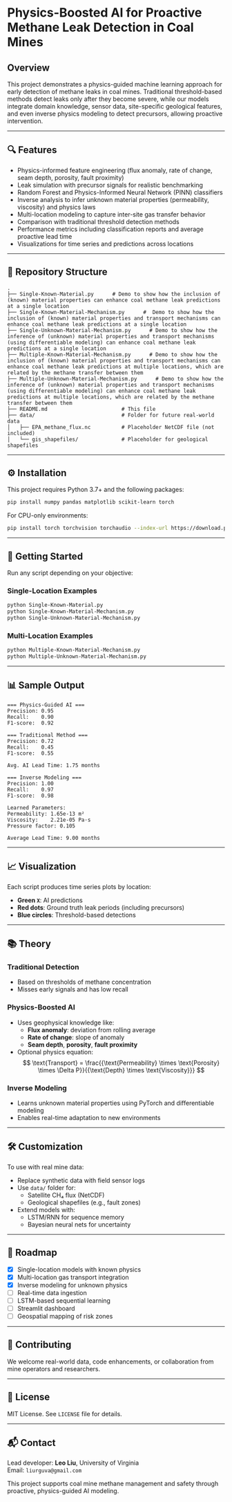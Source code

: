 # Physics-Boosted AI for Proactive Methane Leak Detection in Coal Mines

## Overview
This project demonstrates a physics-guided machine learning approach for early detection of methane leaks in coal mines. Traditional threshold-based methods detect leaks only after they become severe, while our models integrate domain knowledge, sensor data, site-specific geological features, and even inverse physics modeling to detect precursors, allowing proactive intervention.

---

## 🔍 Features
- Physics-informed feature engineering (flux anomaly, rate of change, seam depth, porosity, fault proximity)
- Leak simulation with precursor signals for realistic benchmarking
- Random Forest and Physics-Informed Neural Network (PINN) classifiers
- Inverse analysis to infer unknown material properties (permeability, viscosity) and physics laws
- Multi-location modeling to capture inter-site gas transfer behavior
- Comparison with traditional threshold detection methods
- Performance metrics including classification reports and average proactive lead time
- Visualizations for time series and predictions across locations

---

## 📁 Repository Structure
```
.
├── Single-Known-Material.py      # Demo to show how the inclusion of (known) material properties can enhance coal methane leak predictions at a single location
├── Single-Known-Material-Mechanism.py      #  Demo to show how the inclusion of (known) material properties and transport mechanisms can enhance coal methane leak predictions at a single location
├── Single-Unknown-Material-Mechanism.py      # Demo to show how the inference of (unknown) material properties and transport mechanisms (using differentiable modeling) can enhance coal methane leak predictions at a single location
├── Multiple-Known-Material-Mechanism.py      # Demo to show how the inclusion of (known) material properties and transport mechanisms can enhance coal methane leak predictions at multiple locations, which are related by the methane transfer between them
├── Multiple-Unknown-Material-Mechanism.py      # Demo to show how the inference of (unknown) material properties and transport mechanisms (using differentiable modeling) can enhance coal methane leak predictions at multiple locations, which are related by the methane transfer between them
├── README.md                        # This file
├── data/                            # Folder for future real-world data
│   ├── EPA_methane_flux.nc          # Placeholder NetCDF file (not included)
│   └── gis_shapefiles/              # Placeholder for geological shapefiles
```

---

## ⚙️ Installation
This project requires Python 3.7+ and the following packages:
```bash
pip install numpy pandas matplotlib scikit-learn torch
```

For CPU-only environments:
```bash
pip install torch torchvision torchaudio --index-url https://download.pytorch.org/whl/cpu
```

---

## 🚀 Getting Started

Run any script depending on your objective:

### Single-Location Examples
```bash
python Single-Known-Material.py
python Single-Known-Material-Mechanism.py
python Single-Unknown-Material-Mechanism.py
```

### Multi-Location Examples
```bash
python Multiple-Known-Material-Mechanism.py
python Multiple-Unknown-Material-Mechanism.py
```

---

## 📊 Sample Output
```
=== Physics-Guided AI ===
Precision: 0.95
Recall:    0.90
F1-score:  0.92

=== Traditional Method ===
Precision: 0.72
Recall:    0.45
F1-score:  0.55

Avg. AI Lead Time: 1.75 months
```

```
=== Inverse Modeling ===
Precision: 1.00
Recall:    0.97
F1-score:  0.98

Learned Parameters:
Permeability: 1.65e-13 m²
Viscosity:    2.21e-05 Pa·s
Pressure factor: 0.105

Average Lead Time: 9.00 months
```

---

## 📈 Visualization
Each script produces time series plots by location:
- **Green `X`**: AI predictions  
- **Red dots**: Ground truth leak periods (including precursors)  
- **Blue circles**: Threshold-based detections

---

## 📚 Theory

### Traditional Detection
- Based on thresholds of methane concentration
- Misses early signals and has low recall

### Physics-Boosted AI
- Uses geophysical knowledge like:
  - **Flux anomaly**: deviation from rolling average
  - **Rate of change**: slope of anomaly
  - **Seam depth**, **porosity**, **fault proximity**
- Optional physics equation:
  $$
  \text{Transport} = \frac{{\text{Permeability} \times \text{Porosity} \times \Delta P}}{{\text{Depth} \times \text{Viscosity}}}
  $$

### Inverse Modeling
- Learns unknown material properties using PyTorch and differentiable modeling
- Enables real-time adaptation to new environments

---

## 🛠️ Customization
To use with real mine data:
- Replace synthetic data with field sensor logs
- Use `data/` folder for:
  - Satellite CH₄ flux (NetCDF)
  - Geological shapefiles (e.g., fault zones)
- Extend models with:
  - LSTM/RNN for sequence memory
  - Bayesian neural nets for uncertainty

---

## 📌 Roadmap
- [x] Single-location models with known physics
- [x] Multi-location gas transport integration
- [x] Inverse modeling for unknown physics
- [ ] Real-time data ingestion
- [ ] LSTM-based sequential learning
- [ ] Streamlit dashboard
- [ ] Geospatial mapping of risk zones

---

## 🤝 Contributing
We welcome real-world data, code enhancements, or collaboration from mine operators and researchers.

---

## 📄 License
MIT License. See `LICENSE` file for details.

---

## 📬 Contact
Lead developer: **Leo Liu**, University of Virginia  
Email: `liurguva@gmail.com`

This project supports coal mine methane management and safety through proactive, physics-guided AI modeling.
